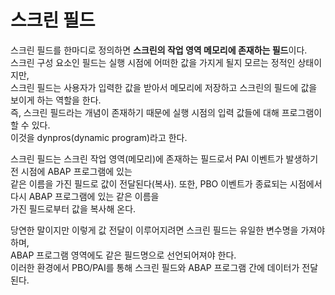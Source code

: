 # 스크린 필드
스크린 필드를 한마디로 정의하면 **스크린의 작업 영역 메모리에 존재하는 필드**이다. <br>
스크린 구성 요소인 필드는 실행 시점에 어떠한 값을 가지게 될지 모르는 정적인 상태이지만,<br>
스크린 필드는 사용자가 입력한 값을 받아서 메모리에 저장하고 스크린의 필드에 값을 보이게 하는 역할을 한다.<br>
즉, 스크린 필드라는 개념이 존재하기 때문에 실행 시점의 입력 값들에 대해 프로그램이 할 수 있다.<br>
이것을 dynpros(dynamic program)라고 한다. <br>

스크린 필드는 스크린 작업 영역(메모리)에 존재하는 필드로서 PAI 이벤트가 발생하기 전 시점에 ABAP 프로그램에 있는 <br>
같은 이름을 가진 필드로 값이 전달된다(복사). 또한, PBO 이벤트가 종료되는 시점에서 다시 ABAP 프로그램에 있는 같은 이름을<br>
가진 필드로부터 값을 복사해 온다. <br>

당연한 말이지만 이렇게 값 전달이 이루어지려면 스크린 필드는 유일한 변수명을 가져야 하며,<br>
ABAP 프로그램 영역에도 같은 필드명으로 선언되어져야 한다. <br>
이러한 환경에서 PBO/PAI를 통해 스크린 필드와 ABAP 프로그램 간에 데이터가 전달된다.
